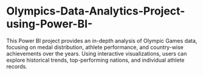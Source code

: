 # Olympics-Data-Analytics-Project-using-Power-BI-
This Power BI project provides an in-depth analysis of Olympic Games data, focusing on medal distribution, athlete performance, and country-wise achievements over the years. Using interactive visualizations, users can explore historical trends, top-performing nations, and individual athlete records.
